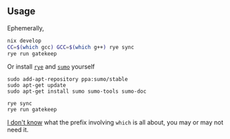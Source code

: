## Usage

Ephemerally,

```sh
nix develop
CC=$(which gcc) GCC=$(which g++) rye sync
rye run gatekeep
```

Or install [`rye`](https://rye.astral.sh) and [`sumo`](https://sumo.dlr.de/docs/Installing/index.html) yourself

```
sudo add-apt-repository ppa:sumo/stable
sudo apt-get update
sudo apt-get install sumo sumo-tools sumo-doc

rye sync
rye run gatekeep
```

[I don't know](https://github.com/astral-sh/rye/issues/836#issuecomment-2143734800) what the prefix involving `which` is all about, you may or may not need it.
